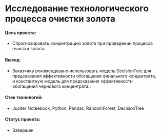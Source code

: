 # Исследование технологического процесса очистки золота

#### Цель проекта: 
- Спрогнозировать концентрацию золота при проведении процесса очистки золота.

#### Вывод:
- Заказчику рекомендовано использовать модель DecisionTree для предсказания эффективности обогащения финального концентрата, и константную модель для предсказания эффективности обогащения чернового концентрата..

#### Стек технологий:
- Jupiter Noteebook, Python, Pandas, RandomForest, DecisionTree

#### Статус проекта:
- Завершен
